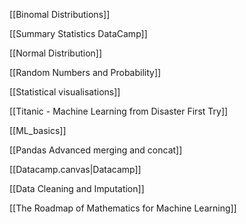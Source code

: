 [[Binomal Distributions]]

[[Summary Statistics DataCamp]]

[[Normal Distribution]]

[[Random Numbers and Probability]]

[[Statistical visualisations]]

[[Titanic - Machine Learning from Disaster First Try]]

[[ML_basics]]

[[Pandas Advanced merging and concat]]

[[Datacamp.canvas|Datacamp]]

[[Data Cleaning and Imputation]]

[[The Roadmap of Mathematics for Machine Learning]]


